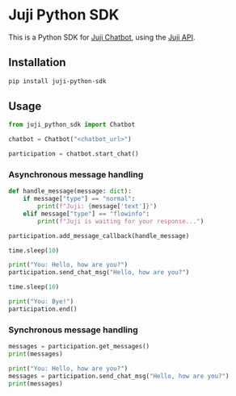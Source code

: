 # Juji Python SDK

This is a Python SDK for [Juji Chatbot](https://juji.io), using the [Juji API](https://juji.io/docs/api).

## Installation

```bash
pip install juji-python-sdk
```

## Usage

```python
from juji_python_sdk import Chatbot

chatbot = Chatbot("<chatbot_url>")

participation = chatbot.start_chat()
```

### Asynchronous message handling

```python
def handle_message(message: dict):
    if message["type"] == "normal":
        print(f"Juji: {message['text']}")
    elif message["type"] == "flowinfo":
        print(f"Juji is waiting for your response...")

participation.add_message_callback(handle_message)

time.sleep(10)

print("You: Hello, how are you?")
participation.send_chat_msg("Hello, how are you?")

time.sleep(10)

print("You: Bye!")
participation.end()
```

### Synchronous message handling

```python
messages = participation.get_messages()
print(messages)

print("You: Hello, how are you?")
messages = participation.send_chat_msg("Hello, how are you?")
print(messages) 
```